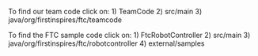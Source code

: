 To find our team code click on:
	1) TeamCode
	2) src/main
	3) java/org/firstinspires/ftc/teamcode

To find the FTC sample code click on:
	1) FtcRobotController
	2) src/main
	3) java/org/firstinspires/ftc/robotcontroller
	4) external/samples

